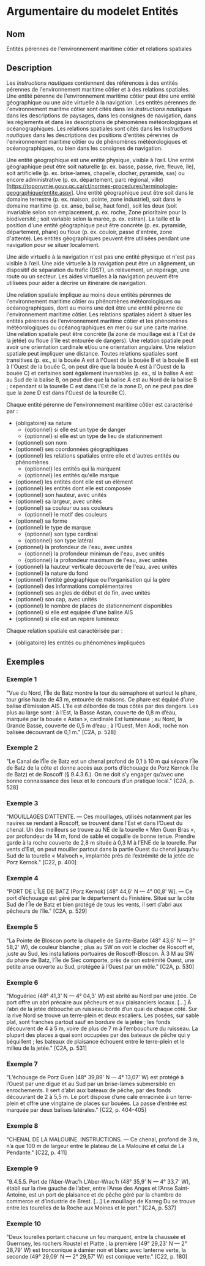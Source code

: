 # Argumentaire du modelet Entités

## Nom
Entités pérennes de l'environnement maritime côtier et relations spatiales

## Description
Les _Instructions nautiques_ contiennent des références à des entités pérennes de l'environnement maritime côtier et à des relations spatiales. Une entité pérenne de l'environnement maritime côtier peut être une entité géographique ou une aide virtuelle à la navigation. Les entités pérennes de l'environnement maritme côtier sont cités dans les _Instructions nautiques_ dans les descriptions de paysages, dans les consignes de navigation, dans les règlements et dans les descriptions de phénomènes météorologiques et océanographiques. Les relations spatiales sont cités dans les _Instructions nautiques_ dans les descriptions des positions d'entités pérennes de l'environnement maritime côtier ou de phénomènes météorologiques et océanographiques, ou bien dans les consignes de navigation.

Une entité géographique est une entité physique, visible à l’œil. Une entité géographique peut être soit naturelle (p. ex. basse, passe, rive, fleuve, île), soit artificielle (p. ex. brise-lames, chapelle, clocher, pyramide, sas) ou encore administrative (p. ex. département, parc régional, ville) [https://toponymie.gouv.qc.ca/ct/normes-procedures/terminologie-geographique/entite.aspx]. Une entité géographique peut être soit dans le domaine terrestre (p. ex. maison, pointe, zone industriel), soit dans le domaine maritime (p. ex. anse, balise, haut fond), soit les deux (soit invariable selon son emplacement, p. ex. roche, Zone prioritaire pour la biodiversité ; soit variable selon la marée, p. ex. estran). La taille et la position d'une entité géographique peut être concrète (p. ex. pyramide, département, phare) ou floue (p. ex. couloir, passe d'entrée, zone d'attente). Les entités géographiques peuvent être utilisées pendant une navigation pour se situer localement.

Une aide virtuelle à la navigation n'est pas une entité physique et n'est pas visible à l’œil. Une aide virtuelle à la navigation peut être un alignement, un dispositif de séparation du trafic (DST), un relèvement, un repérage, une route ou un secteur. Les aides virtuelles à la navigation peuvent être utilisées pour aider à décrire un itinéraire de navigation.

Une relation spatiale implique au moins deux entités pérennes de l'environnement maritime côtier ou phénomènes météorologiques ou océanographiques, dont au moins une doit être une entité pérenne de l'environnement maritime côtier. Les relations spatiales aident à situer les entités pérennes de l'environnement maritime côtier et les phénomènes météorologiques ou océanographiques en mer ou sur une carte marine. Une relation spatiale peut être concrète (la zone de mouillage est à l'Est de la jetée) ou floue (l'île est entourée de dangers). Une relation spatiale peut avoir une orientation cardinale et/ou une orientation angulaire. Une relation spatiale peut impliquer une distance. Toutes relations spatiales sont transitives (p. ex., si la bouée A est à l'Ouest de la bouée B et la bouée B est à l'Ouest de la bouée C, on peut dire que la bouée A est à l'Ouest de la bouée C) et certaines sont également inversables (p. ex., si la balise A est au Sud de la balise B, on peut dire que la balise A est au Nord de la balise B ; cependant si la tourelle C est dans l'Est de la zone D, on ne peut pas dire que la zone D est dans l'Ouest de la tourelle C).

Chaque entité pérenne de l'environnement maritime côtier est caractérisé par :
* {obligatoire} sa nature
    * {optionnel} si elle est un type de danger
    * {optionnel} si elle est un type de lieu de stationnement
* {optionnel} son nom
* {optionnel} ses coordonnées géographiques
* {optionnel} les relations spatiales entre elle et d'autres entités ou phénomènes
    * {optionnel} les entités qui la marquent
    * {optionnel} les entités qu'elle marque
* {optionnel} les entités dont elle est un élément
* {optionnel} les entités dont elle est composée
* {optionnel} son hauteur, avec unités
* {optionnel} sa largeur, avec unités
* {optionnel} sa couleur ou ses couleurs
    * {optionnel} le motif des couleurs
* {optionnel} sa forme
* {optionnel} le type de marque
    * {optionnel} son type cardinal
    * {optionnel} son type latéral
* {optionnel} la profondeur de l'eau, avec unités
    * {optionnel} la profondeur minimun de l'eau, avec unités
    * {optionnel} la profondeur maximum de l'eau, avec unités
* {optionnel} la hauteur verticale découverte de l'eau, avec unités
* {optionnel} la nature du fond
* {optionnel} l'entité géographique ou l'organisation qui la gère
* {optionnel} des informations complémentaires
* {optionnel} ses angles de début et de fin, avec unités
* {optionnel} son cap, avec unités
* {optionnel} le nombre de places de stationnement disponibles
* {optionnel} si elle est equipée d'une balise AIS
* {optionnel} si elle est un repère lumineux

Chaque relation spatiale est caractérisée par :
* {obligatoire} les entités ou phénomènes impliquées

## Exemples
### Exemple 1
"Vue du Nord, l’Île de Batz montre la tour du sémaphore et surtout le phare, tour grise haute de 43 m, entourée de maisons. Ce phare est équipé d’une balise d’émission AIS. L’île est débordée de tous côtés par des dangers. Les plus au large sont : à l’Est, la Basse Astan, couverte de 0,8 m d’eau, marquée par la bouée « Astan », cardinale Est lumineuse ; au Nord, la Grande Basse, couverte de 0,5 m d’eau ; à l’Ouest, Men Aodi, roche non balisée découvrant de 0,1 m." [C2A, p. 528]

### Exemple 2
"Le Canal de l’Île de Batz est un chenal profond de 0,1 à 10 m qui sépare l’Île de Batz de la côte et donne accès aux ports d’échouage de Porz Kernok (Île de Batz) et de Roscoff (§ 9.4.3.6.). On ne doit s’y engager qu’avec une bonne connaissance des lieux et le concours d’un pratique local." [C2A, p. 528]

### Exemple 3
"MOUILLAGES D’ATTENTE. — Ces mouillages, utilisés notamment par les navires se rendant à Roscoff, se trouvent dans l’Est et dans l’Ouest du chenal. Un des meilleurs se trouve au NE de la tourelle « Men Guen Bras », par profondeur de 14 m, fond de sable et coquille de bonne tenue. Prendre garde à la roche couverte de 2,8 m située à 0,3 M à l’ENE de la tourelle.
Par vents d’Est, on peut mouiller partout dans la partie Ouest du chenal jusqu’au Sud de la tourelle « Malvoch », implantée près de l’extrémité de la jetée de Porz Kernok." [C22, p. 400]

### Exemple 4
"PORT DE L’ÎLE DE BATZ (Porz Kernok) [48° 44,6' N — 4° 00,8' W]. — Ce port d’échouage est géré par le département du Finistère. Situé sur la côte Sud de l’Île de Batz et bien protégé de tous les vents, il sert d’abri aux pêcheurs de l’île." [C2A, p. 529]

### Exemple 5
"La Pointe de Bloscon porte la chapelle de Sainte-Barbe (48° 43,6' N — 3° 58,2' W), de couleur blanche ; plus au SW on voit le clocher de Roscoff et, juste au Sud, les installations portuaires de Roscoff-Bloscon. À 3 M au SW du phare de Batz, l’Île de Siec comporte, près de son extrémité Ouest, une petite anse ouverte au Sud, protégée à l’Ouest par un môle." [C2A, p. 530]

### Exemple 6
"Moguériec (48° 41,3' N — 4° 04,3' W) est abrité au Nord par une jetée. Ce port offre un abri précaire aux pêcheurs et aux plaisanciers locaux. [...]
À l’abri de la jetée débouche un ruisseau bordé d’un quai de chaque côté. Sur la rive Nord se trouve un terre-plein et deux escaliers. Les posées, sur sable plat, sont franches partout sauf en bordure de la jetée ; les fonds découvrent de 4 à 5 m, voire de plus de 7 m à l’embouchure du ruisseau. La plupart des places à quai sont occupées par des bateaux de pêche qui y béquillent ; les bateaux de plaisance échouent entre le terre-plein et le milieu de la jetée." [C2A, p. 531]

### Exemple 7
"L’échouage de Porz Guen (48° 39,89' N — 4° 13,07' W) est protégé à l’Ouest par une digue et au Sud par un brise-lames submersible en enrochements. Il sert d’abri aux bateaux de pêche, par des fonds découvrant de 2 à 5,5 m.
Le port dispose d’une cale enracinée à un terre-plein et offre une vingtaine de places sur bouées. La passe d’entrée est marquée par deux balises latérales." [C22, p. 404-405]

### Exemple 8
"CHENAL DE LA MALOUINE. INSTRUCTIONS. — Ce chenal, profond de 3 m, n’a que 100 m de largeur entre le plateau de La Malouine et celui de La Pendante." [C22, p. 411]

### Exemple 9
"9.4.5.5. Port de l’Aber-Wrac’h
L’Aber-Wrac’h (48° 35,9' N — 4° 33,7' W), établi sur la rive gauche de l’aber, entre l’Anse des Anges et l’Anse Saint-Antoine, est un port de plaisance et de pêche géré par la chambre de commerce et d’industrie de Brest.
[...]
Le mouillage de Karreg Du se trouve entre les tourelles de la Roche aux Moines et le port." [C2A, p. 537]

### Exemple 10
"Deux tourelles portant chacune un feu marquent, entre la chaussée et Guernsey, les rochers Roustel et Platte ; la première (49° 29,23' N — 2° 28,79' W) est tronconique à damier noir et blanc avec lanterne verte, la seconde (49° 29,09' N — 2° 29,57' W) est conique verte." [C22, p. 180]